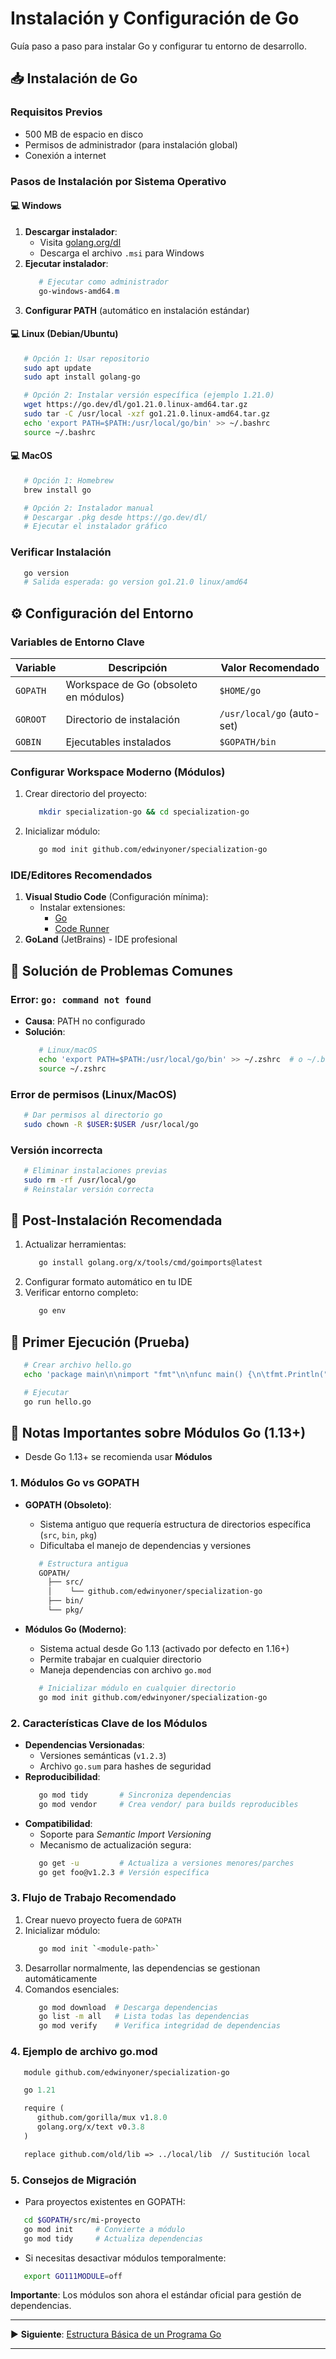 # Instalación y Configuración de Go

Guía paso a paso para instalar Go y configurar tu entorno de desarrollo.

## 📥 Instalación de Go

### Requisitos Previos
- 500 MB de espacio en disco
- Permisos de administrador (para instalación global)
- Conexión a internet

### Pasos de Instalación por Sistema Operativo

#### 💻 Windows
1. **Descargar instalador**:
   - Visita [golang.org/dl](https://golang.org/dl/)
   - Descarga el archivo `.msi` para Windows
2. **Ejecutar instalador**:
   ```powershell
      # Ejecutar como administrador
      go-windows-amd64.m
   ```
3. **Configurar PATH** (automático en instalación estándar)

#### 💻 Linux (Debian/Ubuntu)
```bash
   # Opción 1: Usar repositorio
   sudo apt update
   sudo apt install golang-go

   # Opción 2: Instalar versión específica (ejemplo 1.21.0)
   wget https://go.dev/dl/go1.21.0.linux-amd64.tar.gz
   sudo tar -C /usr/local -xzf go1.21.0.linux-amd64.tar.gz
   echo 'export PATH=$PATH:/usr/local/go/bin' >> ~/.bashrc
   source ~/.bashrc
```

#### 💻 MacOS
```bash
   # Opción 1: Homebrew
   brew install go

   # Opción 2: Instalador manual
   # Descargar .pkg desde https://go.dev/dl/
   # Ejecutar el instalador gráfico
```

### Verificar Instalación
```bash
   go version
   # Salida esperada: go version go1.21.0 linux/amd64
```

## ⚙ Configuración del Entorno

### Variables de Entorno Clave
| Variable   | Descripción                           | Valor Recomendado            |
| ---------- | -------------------------------------- | ---------------------------- |
| `GOPATH` | Workspace de Go (obsoleto en módulos) | `$HOME/go`                 |
| `GOROOT` | Directorio de instalación             | `/usr/local/go` (auto-set) |
| `GOBIN`  | Ejecutables instalados                 | `$GOPATH/bin`              |

### Configurar Workspace Moderno (Módulos)
1. Crear directorio del proyecto:
   ```bash
      mkdir specialization-go && cd specialization-go
   ```
2. Inicializar módulo:
   ```bash
      go mod init github.com/edwinyoner/specialization-go
   ```
   
### IDE/Editores Recomendados
1. **Visual Studio Code** (Configuración mínima):
   - Instalar extensiones:
     - [Go](https://marketplace.visualstudio.com/items?itemName=golang.go)
     - [Code Runner](https://marketplace.visualstudio.com/items?itemName=formulahendry.code-runner)
2. **GoLand** (JetBrains) - IDE profesional

## 🚨 Solución de Problemas Comunes

### Error: `go: command not found`
- **Causa**: PATH no configurado
- **Solución**:
   ```bash
      # Linux/macOS
      echo 'export PATH=$PATH:/usr/local/go/bin' >> ~/.zshrc  # o ~/.bashrc
      source ~/.zshrc
   ```

### Error de permisos (Linux/MacOS)
```bash
   # Dar permisos al directorio go
   sudo chown -R $USER:$USER /usr/local/go
```

### Versión incorrecta
```bash
   # Eliminar instalaciones previas
   sudo rm -rf /usr/local/go
   # Reinstalar versión correcta
```

## 🔄 Post-Instalación Recomendada

1. Actualizar herramientas:
   ```bash
      go install golang.org/x/tools/cmd/goimports@latest
   ```
2. Configurar formato automático en tu IDE
3. Verificar entorno completo:
   ```bash
      go env
   ```

## 🧪 Primer Ejecución (Prueba)

```bash
   # Crear archivo hello.go
   echo 'package main\n\nimport "fmt"\n\nfunc main() {\n\tfmt.Println("¡Go instalado correctamente!")\n}' > hello.go

   # Ejecutar
   go run hello.go
```

## 📌 Notas Importantes sobre Módulos Go (1.13+)

- Desde Go 1.13+ se recomienda usar **Módulos**

### 1. **Módulos Go vs GOPATH**
- **GOPATH (Obsoleto)**:

  - Sistema antiguo que requería estructura de directorios específica (`src`, `bin`, `pkg`)
  - Dificultaba el manejo de dependencias y versiones

   ```bash
      # Estructura antigua
      GOPATH/
        ├── src/
        │    └── github.com/edwinyoner/specialization-go
        ├── bin/
        └── pkg/
   ```
- **Módulos Go (Moderno)**:
  - Sistema actual desde Go 1.13 (activado por defecto en 1.16+)
  - Permite trabajar en cualquier directorio
  - Maneja dependencias con archivo `go.mod`
   ```bash
      # Inicializar módulo en cualquier directorio
      go mod init github.com/edwinyoner/specialization-go
   ```

### 2. **Características Clave de los Módulos**
- **Dependencias Versionadas**:
  - Versiones semánticas (`v1.2.3`)
  - Archivo `go.sum` para hashes de seguridad
- **Reproducibilidad**:
   ```bash
      go mod tidy       # Sincroniza dependencias
      go mod vendor     # Crea vendor/ para builds reproducibles
   ```
- **Compatibilidad**:
  - Soporte para _Semantic Import Versioning_
  - Mecanismo de actualización segura:
   ```bash
      go get -u         # Actualiza a versiones menores/parches
      go get foo@v1.2.3 # Versión específica
   ```

### 3. **Flujo de Trabajo Recomendado**
1. Crear nuevo proyecto fuera de `GOPATH`
2. Inicializar módulo:
   ```bash
      go mod init `<module-path>`
   ```
3. Desarrollar normalmente, las dependencias se gestionan automáticamente
4. Comandos esenciales:
   ```bash
      go mod download  # Descarga dependencias
      go list -m all   # Lista todas las dependencias
      go mod verify    # Verifica integridad de dependencias
   ```

### 4. **Ejemplo de archivo go.mod**
```mod
   module github.com/edwinyoner/specialization-go

   go 1.21

   require (
      github.com/gorilla/mux v1.8.0
      golang.org/x/text v0.3.8
   )

   replace github.com/old/lib => ../local/lib  // Sustitución local
```

### 5. **Consejos de Migración**
- Para proyectos existentes en GOPATH:
```bash
   cd $GOPATH/src/mi-proyecto
   go mod init     # Convierte a módulo
   go mod tidy     # Actualiza dependencias
```
- Si necesitas desactivar módulos temporalmente:
```bash
   export GO111MODULE=off
```

**Importante**: Los módulos son ahora el estándar oficial para gestión de dependencias.

---

▶ **Siguiente**: [Estructura Básica de un Programa Go](./estructura_basica.md)

---